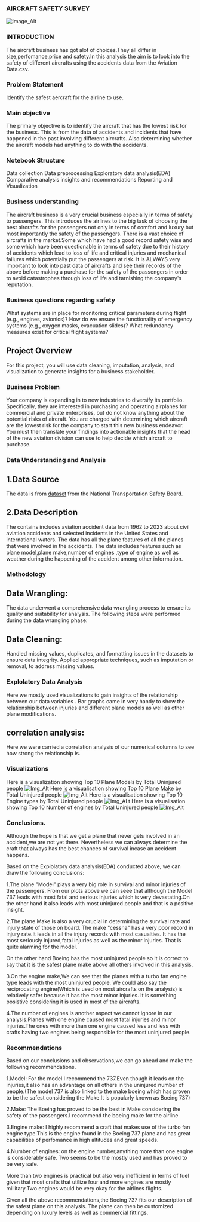 ### AIRCRAFT SAFETY SURVEY

![Image_Alt](https://github.com/mwangikelvin201/dsc-phase-1-project-v3/blob/22386181de86a566db0914c2bdf6af1b9292a017/gettyimages-82096009-2048x2048.jpg)



### INTRODUCTION

The aircraft business has got alot of choices.They all differ in size,perfomance,price and safety.In this analysis the aim is to look into the safety of different aircrafts using the accidents data from the Aviation Data.csv.

### Problem Statement
Identify the safest aercraft for the airline to use.

### Main objective

The primary objective is to identify the aircraft that has the lowest risk for the business. This is from the data of accidents and incidents that have happened in the past involving different aircrafts. Also determining whether the aircraft models had anything to do with the accidents.

### Notebook Structure

Data collection
Data preprocessing
Exploratory data analysis(EDA)
Comparative analysis
insights and recommendations
Reporting and Visualization


### Business understanding

The aircraft business is a very crucial business especially in terms of safety to passengers. This introduces the airlines to the big task of choosing the best aircrafts for the passengers not only in terms of comfort and luxury but most importantly the safety of the passengers. There is a vast choice of aircrafts in the market.Some which have had a good record safety wise and some which have been questionable in terms of safety due to their history of accidents which lead to loss of life and critical injuries and mechanical failures which potentially put the passengers at risk. It is ALWAYS very important to look into past data of aircrafts and see their records of the above before making a purchase for the safety of the passengers in order to avoid catastrophes through loss of life and tarnishing the company's reputation.

### Business questions regarding safety

What systems are in place for monitoring critical parameters during flight (e.g., engines, avionics)?
How do we ensure the functionality of emergency systems (e.g., oxygen masks, evacuation slides)?
What redundancy measures exist for critical flight systems?

## Project Overview

For this project, you will use data cleaning, imputation, analysis, and visualization to generate insights for a business stakeholder.

### Business Problem

Your company is expanding in to new industries to diversify its portfolio. Specifically, they are interested in purchasing and operating airplanes for commercial and private enterprises, but do not know anything about the potential risks of aircraft. You are charged with determining which aircraft are the lowest risk for the company to start this new business endeavor. You must then translate your findings into actionable insights that the head of the new aviation division can use to help decide which aircraft to purchase.

### Data Understanding and Analysis
## 1.Data Source
The data is from  [dataset](https://www.kaggle.com/datasets/khsamaha/aviation-accident-database-synopses) from the National Transportation Safety Board. 
## 2.Data Description

The contains includes aviation accident data from 1962 to 2023 about civil aviation accidents and selected incidents in the United States and international waters.
The data has all the plane features of all the planes that were involved in the accidents.
The data includes features such as plane model,plane make,number of engines ,type of engine as well as weather during the happening of the accident among other information.

 ### Methodology
 ## Data Wrangling: 
 The data underwent a comprehensive data wrangling process to ensure its quality and suitability for analysis. The following steps were performed during the data wrangling phase:

## Data Cleaning:
Handled missing values, duplicates, and formatting issues in the datasets to ensure data integrity. Applied appropriate techniques, such as imputation or removal, to address missing values.

 ### Explolatory Data Analysis
 Here we mostly used visualizations to gain insights of the relationship between our data variables . Bar graphs came in very handy to show the relationship between injuries and different plane models as well as other plane modifications.
 ## correlation analysis:
 Here we were carried a correlation analysis of our numerical columns to see how strong the relationship is.
  ### Visualizations
  Here is a visualization showing Top 10 Plane Models by Total Uninjured people
  ![Img_Alt](https://github.com/mwangikelvin201/dsc-phase-1-project-v3/blob/199454408a8bef9365de413c32cb21f44108c4a3/my_plot.png)
  Here is a visualisation showing Top 10 Plane Make by Total Uninjured people
 ![Img_Alt](https://github.com/mwangikelvin201/dsc-phase-1-project-v3/blob/f0dac55d2c1ab7188f3e120a6eea7cf6b2a1fd24/my_plot2.png)
 Here is a visualisation showing Top 10 Engine types by Total Uninjured people
 ![Img_ALt](https://github.com/mwangikelvin201/dsc-phase-1-project-v3/blob/810511850b4177da235ccef69f806280a83bfb30/my_plot4.png)
 Here is a visualisation showing Top 10 Number of engines by Total Uninjured people
 ![Img_Alt](https://github.com/mwangikelvin201/dsc-phase-1-project-v3/blob/5d08b823a5c70d28bcfebcc0ddddb795f7eee0a7/my_plot3.png)
 
### Conclusions.
Although the hope is that we get a plane that never gets involved in an accident,we are not yet there. Nevertheless we can always determine the craft that always has the best chances of survival incase an accident happens.

Based on the Explolatory data analysis(EDA) conducted above, we can draw the following conclusions:

1.The plane "Model" plays a very big role in survival and minor injuries of the passengers. From our plots above we can seee that although the Model 737 leads with most fatal and serious injuries which is very devastating.On the other hand it also leads with most uninjured people and that is a positive insight.

2.The plane Make is also a very crucial in determining the survival rate and injury state of those on board. The make "cessna" has a very poor record in injury rate.It leads in all the injury records with most casualties. It has the most seriously injured,fatal injuries as well as the minor injuries. That is quite alarming for the model.

On the other hand Boeing has the most uninjured people so it is correct to say that it is the safest plane make above all others involved in this analysis.

3.On the engine make,We can see that the planes with a turbo fan engine type leads with the most uninjured people. We could also say the reciprocating engine(Which is used on most aircrafts on the analysis) is relatively safer because it has the most minor injuries. It is something posistive considering it is used in most of the aircrafts.

4.The number of engines is another aspect we cannot ignore in our analysis.Planes with one engine caused most fatal injuries and minor injuries.The ones with more than one engine caused less and less with crafts having two engines being responsible for the most uninjured people.

### Recommendations
Based on our conclusions and observations,we can go ahead and make the following recommendations.

1.Model: For the model I recommend the 737.Even though it leads on the injuries,it also has an advantage on all others in the uninjured number of people.(The model 737 is also linked to the make boeing which has proven to be the safest considering the Make.It is popularly known as Boeing 737)

2.Make: The Boeing has proved to be the best in Make considering the safety of the passengers.I recommend the boeing make for the airline

3.Engine make: I highly recommend a craft that makes use of the turbo fan engine type.This is the engine found in the Boeing 737 plane and has great capabilities of perfomance in high altitudes and great speeds.

4.Number of engines: on the engine number,anything more than one engine is considerably safe. Two seems to be the mostly used and has proved to be very safe.

More than two engines is practical but also very inefficient in terms of fuel given that most crafts that utilize four and more engines are mostly millitary.Two engines would be very okay for the airlines flights.

Given all the above recommendations,the Boeing 737 fits our description of the safest plane on this analysis. The plane can then be customized depending on luxury levels as well as commercial fittings.

